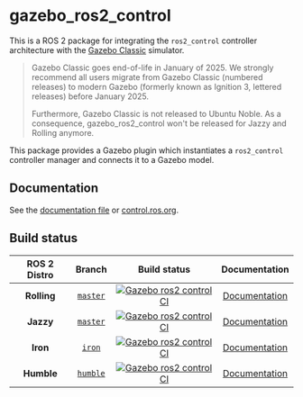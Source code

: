 # gazebo_ros2_control

This is a ROS 2 package for integrating the `ros2_control` controller architecture with the [Gazebo Classic](https://classic.gazebosim.org/) simulator.

> Gazebo Classic goes end-of-life in January of 2025. We strongly recommend all users migrate from Gazebo Classic (numbered releases) to modern Gazebo (formerly known as Ignition 3, lettered releases) before January 2025.
>
> Furthermore, Gazebo Classic is not released to Ubuntu Noble. As a consequence, gazebo_ros2_control won't be released for Jazzy and Rolling anymore.

This package provides a Gazebo plugin which instantiates a `ros2_control` controller manager and connects it to a Gazebo model.

## Documentation
See the [documentation file](doc/index.rst) or [control.ros.org](https://control.ros.org/master/doc/gazebo_ros2_control/doc/index.html).

## Build status

ROS 2 Distro | Branch | Build status | Documentation
:----------: | :----: | :----------: | :-----------:
**Rolling** | [`master`](https://github.com/ros-controls/gazebo_ros2_control/tree/master) |  [![Gazebo ros2 control CI](https://github.com/ros-controls/gazebo_ros2_control/actions/workflows/ci-rolling.yaml/badge.svg?branch=master)](https://github.com/ros-controls/gazebo_ros2_control/actions/workflows/ci-rolling.yaml)  | [Documentation](https://control.ros.org/master/doc/gazebo_ros2_control/doc/index.html)
**Jazzy** | [`master`](https://github.com/ros-controls/gazebo_ros2_control/tree/master) |  [![Gazebo ros2 control CI](https://github.com/ros-controls/gazebo_ros2_control/actions/workflows/ci-rolling.yaml/badge.svg?branch=master)](https://github.com/ros-controls/gazebo_ros2_control/actions/workflows/ci-rolling.yaml)  | [Documentation](https://control.ros.org/jazzy/doc/gazebo_ros2_control/doc/index.html)
**Iron** | [`iron`](https://github.com/ros-controls/gazebo_ros2_control/tree/iron) | [![Gazebo ros2 control CI](https://github.com/ros-controls/gazebo_ros2_control/actions/workflows/ci-iron.yaml/badge.svg?branch=iron)](https://github.com/ros-controls/gazebo_ros2_control/actions/workflows/ci-iron.yaml) | [Documentation](https://control.ros.org/iron/doc/gazebo_ros2_control/doc/index.html)
**Humble** | [`humble`](https://github.com/ros-controls/gazebo_ros2_control/tree/humble) | [![Gazebo ros2 control CI](https://github.com/ros-controls/gazebo_ros2_control/actions/workflows/ci-humble.yaml/badge.svg?branch=humble)](https://github.com/ros-controls/gazebo_ros2_control/actions/workflows/ci-humble.yaml) | [Documentation](https://control.ros.org/humble/doc/gazebo_ros2_control/doc/index.html)
